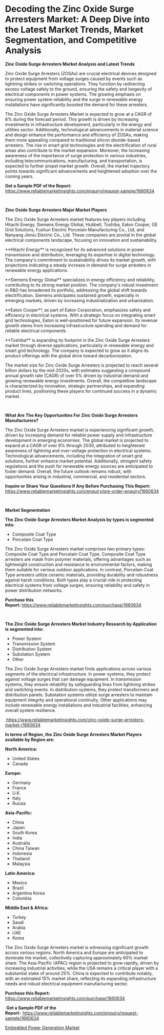 <p><h1>Decoding the Zinc Oxide Surge Arresters Market: A Deep Dive into the Latest Market Trends, Market Segmentation, and Competitive Analysis</h1></p><p><strong>Zinc Oxide Surge Arresters Market Analysis and Latest Trends</strong></p>
<p><p>Zinc Oxide Surge Arresters (ZOSAs) are crucial electrical devices designed to protect equipment from voltage surges caused by events such as lightning strikes or switching operations. They function by redirecting excess voltage safely to the ground, ensuring the safety and longevity of electrical components in power systems. The growing emphasis on ensuring power system reliability and the surge in renewable energy installations have significantly boosted the demand for these arresters.</p><p>The Zinc Oxide Surge Arresters Market is expected to grow at a CAGR of 8% during the forecast period. This growth is driven by increasing investments in infrastructure development, particularly in the energy and utilities sector. Additionally, technological advancements in material science and design enhance the performance and efficiency of ZOSAs, making them more appealing compared to traditional silicon dioxide-based arresters. The rise in smart grid technologies and the electrification of rural areas also contribute to the market expansion. Moreover, the increasing awareness of the importance of surge protection in various industries, including telecommunications, manufacturing, and transportation, is expected to further propel market growth. Overall, the market trajectory points towards significant advancements and heightened adoption over the coming years.</p></p>
<p><strong>Get a Sample PDF of the Report:&nbsp;</strong> <a href="https://www.reliablemarketinsights.com/enquiry/request-sample/1660634?utm_campaign=2389&utm_medium=2&utm_source=Github&utm_content=ia&utm_term=13022025&utm_id=zinc-oxide-surge-arresters">https://www.reliablemarketinsights.com/enquiry/request-sample/1660634</a></p>
<p>&nbsp;</p>
<p><strong>Zinc Oxide Surge Arresters Major Market Players</strong></p>
<p><p>The Zinc Oxide Surge Arresters market features key players including Hitachi Energy, Siemens Energy Global, Hubbell, Toshiba, Eaton Cooper, GE Grid Solutions, Fushun Electric Porcelain Manufacturing Co., Ltd, and Nanyang Jinniu Electric Co., Ltd. These companies are pivotal in the global electrical components landscape, focusing on innovation and sustainability.</p><p>**Hitachi Energy** is recognized for its advanced solutions in power transmission and distribution, leveraging its expertise in digital technology. The company's commitment to sustainability drives its market growth, with projections indicating a steady increase in demand for surge arresters in renewable energy applications.</p><p>**Siemens Energy Global** specializes in energy efficiency and reliability, contributing to its strong market position. The company's robust investment in R&D has broadened its portfolio, addressing the global shift towards electrification. Siemens anticipates sustained growth, especially in emerging markets, driven by increasing industrialization and urbanization.</p><p>**Eaton Cooper**, as part of Eaton Corporation, emphasizes safety and efficiency in electrical systems. With a strategic focus on integrating smart grid technologies, Eaton is well-positioned for future expansion. Its revenue growth stems from increasing infrastructure spending and demand for reliable electrical components.</p><p>**Toshiba** is expanding its footprint in the Zinc Oxide Surge Arresters market through diverse applications, particularly in renewable energy and smart grid technology. The company is expected to grow as it aligns its product offerings with the global drive toward decarbonization.</p><p>The market size for Zinc Oxide Surge Arresters is projected to reach several billion dollars by the mid-2020s, with estimates suggesting a compound annual growth rate (CAGR) of over 5% driven by industrial demand and growing renewable energy investments. Overall, the competitive landscape is characterized by innovation, strategic partnerships, and expanding product lines, positioning these players for continued success in a dynamic market.</p></p>
<p>&nbsp;</p>
<p><strong>What Are The Key Opportunities For Zinc Oxide Surge Arresters Manufacturers?</strong></p>
<p><p>The Zinc Oxide Surge Arresters market is experiencing significant growth, driven by increasing demand for reliable power supply and infrastructure development in emerging economies. The global market is projected to expand at a CAGR of over 6% through 2030, attributed to heightened awareness of lightning and over-voltage protection in electrical systems. Technological advancements, including the integration of smart grid solutions, further enhance market potential. Additionally, stringent safety regulations and the push for renewable energy sources are anticipated to foster demand. Overall, the future outlook remains robust, with opportunities arising in industrial, commercial, and residential sectors.</p></p>
<p><strong>Inquire or Share Your Questions If Any Before Purchasing This Report:</strong> <a href="https://www.reliablemarketinsights.com/enquiry/pre-order-enquiry/1660634?utm_campaign=2389&utm_medium=2&utm_source=Github&utm_content=ia&utm_term=13022025&utm_id=zinc-oxide-surge-arresters">https://www.reliablemarketinsights.com/enquiry/pre-order-enquiry/1660634</a></p>
<p>&nbsp;</p>
<p><strong>Market Segmentation</strong></p>
<p><strong>The Zinc Oxide Surge Arresters Market Analysis by types is segmented into:</strong></p>
<p><ul><li>Composite Coat Type</li><li>Porcelain Coat Type</li></ul></p>
<p><p>The Zinc Oxide Surge Arresters market comprises two primary types: Composite Coat Type and Porcelain Coat Type. Composite Coat Type arresters are made from polymer materials, offering advantages such as lightweight construction and resistance to environmental factors, making them suitable for various outdoor applications. In contrast, Porcelain Coat Type arresters utilize ceramic materials, providing durability and robustness against harsh conditions. Both types play a crucial role in protecting electrical systems from voltage surges, ensuring reliability and safety in power distribution networks.</p></p>
<p><strong>Purchase this Report:&nbsp;</strong><a href="https://www.reliablemarketinsights.com/purchase/1660634?utm_campaign=2389&utm_medium=2&utm_source=Github&utm_content=ia&utm_term=13022025&utm_id=zinc-oxide-surge-arresters">https://www.reliablemarketinsights.com/purchase/1660634</a></p>
<p>&nbsp;</p>
<p><strong>The Zinc Oxide Surge Arresters Market Industry Research by Application is segmented into:</strong></p>
<p><ul><li>Power System</li><li>Transmission System</li><li>Distribution System</li><li>Substation System</li><li>Other</li></ul></p>
<p><p>The Zinc Oxide Surge Arresters market finds applications across various segments of the electrical infrastructure. In power systems, they protect against voltage surges that can damage equipment. In transmission systems, they ensure reliability by safeguarding lines from lightning strikes and switching events. In distribution systems, they protect transformers and distribution panels. Substation systems utilize surge arresters to maintain equipment integrity and operational continuity. Other applications may include renewable energy installations and industrial facilities, enhancing overall system resilience.</p></p>
<p><a href="https://www.reliablemarketinsights.com/zinc-oxide-surge-arresters-market-r1660634?utm_campaign=2389&utm_medium=2&utm_source=Github&utm_content=ia&utm_term=13022025&utm_id=zinc-oxide-surge-arresters">&nbsp;https://www.reliablemarketinsights.com/zinc-oxide-surge-arresters-market-r1660634</a></p>
<p><strong>In terms of Region, the Zinc Oxide Surge Arresters Market Players available by Region are:</strong></p>
<p>
    <p> <strong> North America: </strong>
        <ul>
            <li>United States</li>
            <li>Canada</li>
        </ul>
        </p> 
    <p> <strong> Europe: </strong>
        <ul>
            <li>Germany</li>
            <li>France</li>
            <li>U.K.</li>
            <li>Italy</li>
            <li>Russia</li>
        </ul>
        </p> 
    <p> <strong> Asia-Pacific: </strong>
        <ul>
            <li>China</li>
            <li>Japan</li>
            <li>South Korea</li>
            <li>India</li>
            <li>Australia</li>
            <li>China Taiwan</li>
            <li>Indonesia</li>
            <li>Thailand</li>
            <li>Malaysia</li>
        </ul>
        </p> 
    <p> <strong> Latin America: </strong>
        <ul>
            <li>Mexico</li>
            <li>Brazil</li>
            <li>Argentina Korea</li>
            <li>Colombia</li>
        </ul>
        </p> 
    <p> <strong> Middle East & Africa: </strong>
        <ul>
            <li>Turkey</li>
            <li>Saudi</li>
            <li>Arabia</li>
            <li>UAE</li>
            <li>Korea</li>
        </ul>
    </p>
    </p>
<p><p>The Zinc Oxide Surge Arresters market is witnessing significant growth across various regions. North America and Europe are anticipated to dominate the market, collectively capturing approximately 60% market share. The Asia-Pacific (APAC) region is projected to grow rapidly, driven by increasing industrial activities, while the USA remains a critical player with a substantial stake of around 25%. China is expected to contribute notably, with an estimated 15% market share, reflecting its expanding infrastructure needs and robust electrical equipment manufacturing sector.</p></p>
<p><strong>Purchase this Report: </strong><a href="https://www.reliablemarketinsights.com/purchase/1660634?utm_campaign=2389&utm_medium=2&utm_source=Github&utm_content=ia&utm_term=13022025&utm_id=zinc-oxide-surge-arresters">https://www.reliablemarketinsights.com/purchase/1660634</a></p>
<p>&nbsp;<strong>Get a Sample PDF of the Report:&nbsp;&nbsp;</strong><a href="https://www.reliablemarketinsights.com/enquiry/request-sample/1660634?utm_campaign=2389&utm_medium=2&utm_source=Github&utm_content=ia&utm_term=13022025&utm_id=zinc-oxide-surge-arresters">https://www.reliablemarketinsights.com/enquiry/request-sample/1660634</a></p>
<p><strong></strong></p>
<p><p><a href="https://github.com/cheryjhonson/Market-Research-Report-List-1/blob/main/embedded-power-generation-market.md?utm_campaign=2389&utm_medium=2&utm_source=Github&utm_content=ia&utm_term=13022025&utm_id=zinc-oxide-surge-arresters">Embedded Power Generation Market</a></p></p>